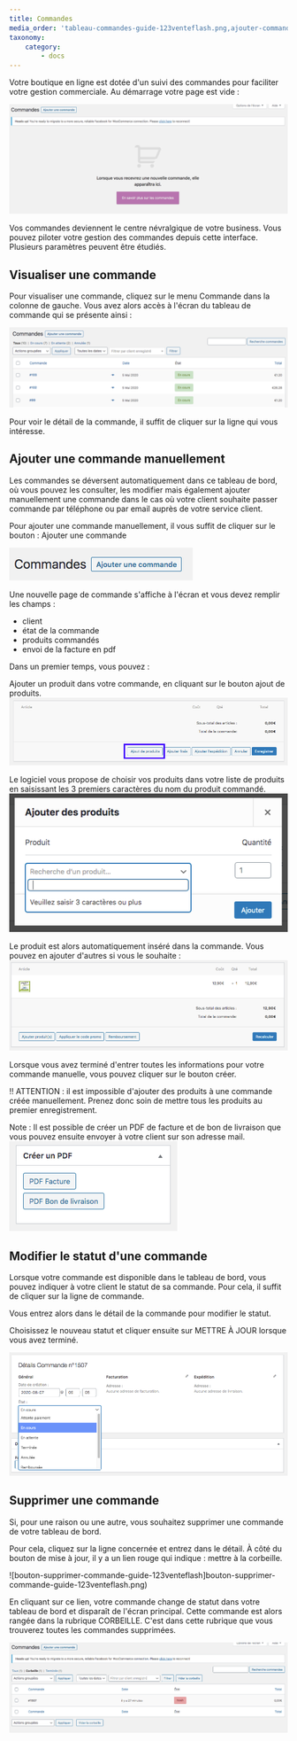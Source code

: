 ```yaml
---
title: Commandes
media_order: 'tableau-commandes-guide-123venteflash.png,ajouter-commande-guide-123venteflash.png,ajouter-produit-commande-guide-123venteflash.png,articles-commande-guide-123venteflash.png,bouton-supprimer-commande-guide-123venteflash.png,chercher-produit-commande-guide-123venteflash.png,creer-pdf-commande-guide-123venteflash.png,modifier-statut-commande-guide-123venteflash.png,supprimer-commande-guide-123venteflash.png,tableau-commande-vide-guide-123venteflash.png'
taxonomy:
    category:
        - docs
---
```


Votre boutique en ligne est dotée d'un suivi des commandes pour faciliter votre gestion commerciale. Au démarrage votre page est vide : 

![tableau-commande-vide-guide-123venteflash](tableau-commande-vide-guide-123venteflash.png)

Vos commandes deviennent le centre névralgique de votre business. Vous pouvez piloter votre gestion des commandes depuis cette interface. Plusieurs paramètres peuvent être étudiés. 

## Visualiser une commande

Pour visualiser une commande, cliquez sur le menu Commande dans la colonne de gauche. Vous avez alors accès à l'écran du tableau de commande qui se présente ainsi : 

![tableau-commandes-guide-123venteflash](tableau-commandes-guide-123venteflash.png)

Pour voir le détail de la commande, il suffit de cliquer sur la ligne qui vous intéresse. 

## Ajouter une commande manuellement

Les commandes se déversent automatiquement dans ce tableau de bord, où vous pouvez les consulter, les modifier mais également ajouter manuellement une commande dans le cas où votre client souhaite passer commande par téléphone ou par email auprès de votre service client. 

Pour ajouter une commande manuellement, il vous suffit de cliquer sur le bouton : Ajouter une commande 

![ajouter-commande-guide-123venteflash](ajouter-commande-guide-123venteflash.png)

Une nouvelle page de commande s'affiche à l'écran et vous devez remplir les champs : 
- client
- état de la commande
- produits commandés
- envoi de la facture en pdf

Dans un premier temps, vous pouvez : 

Ajouter un produit dans votre commande, en cliquant sur le bouton ajout de produits. 
![ajouter-produit-commande-guide-123venteflash](ajouter-produit-commande-guide-123venteflash.png)

Le logiciel vous propose de choisir vos produits dans votre liste de produits en saisissant les 3 premiers caractères du nom du produit commandé. 
![chercher-produit-commande-guide-123venteflash](chercher-produit-commande-guide-123venteflash.png)

Le produit est alors automatiquement inséré dans la commande. Vous pouvez en ajouter d'autres si vous le souhaite : 
![articles-commande-guide-123venteflash](articles-commande-guide-123venteflash.png)

Lorsque vous avez terminé d'entrer toutes les informations pour votre commande manuelle, vous pouvez cliquer sur le bouton créer. 

!! ATTENTION : il est impossible d'ajouter des produits à une commande créée manuellement. Prenez donc soin de mettre tous les produits au premier enregistrement. 

Note :
Il est possible de créer un PDF de facture et de bon de livraison que vous pouvez ensuite envoyer à votre client sur son adresse mail. 
![creer-pdf-commande-guide-123venteflash](creer-pdf-commande-guide-123venteflash.png)

## Modifier le statut d'une commande

Lorsque votre commande est disponible dans le tableau de bord, vous pouvez indiquer à votre client le statut de sa commande. Pour cela, il suffit de cliquer sur la ligne de commande. 

Vous entrez alors dans le détail de la commande pour modifier le statut. 

Choisissez le nouveau statut et cliquer ensuite sur METTRE À JOUR lorsque vous avez terminé. 

![modifier-statut-commande-guide-123venteflash](modifier-statut-commande-guide-123venteflash.png)

## Supprimer une commande

Si, pour une raison ou une autre, vous souhaitez supprimer une commande de votre tableau de bord. 

Pour cela, cliquez sur la ligne concernée et entrez dans le détail. À côté du bouton de mise à jour, il y a un lien rouge qui indique : mettre à la corbeille. 

![bouton-supprimer-commande-guide-123venteflash]bouton-supprimer-commande-guide-123venteflash.png)

En cliquant sur ce lien, votre commande change de statut dans votre tableau de bord et disparaît de l'écran principal. Cette commande est alors rangée dans la rubrique CORBEILLE. C'est dans cette rubrique que vous trouverez toutes les commandes supprimées. 

![supprimer-commande-guide-123venteflash](supprimer-commande-guide-123venteflash.png)